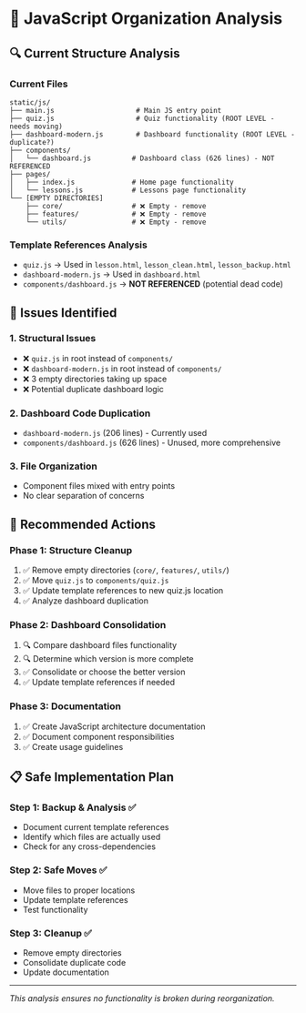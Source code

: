 # 📁 JavaScript Organization Analysis

## 🔍 **Current Structure Analysis**

### **Current Files**
```
static/js/
├── main.js                    # Main JS entry point
├── quiz.js                    # Quiz functionality (ROOT LEVEL - needs moving)
├── dashboard-modern.js        # Dashboard functionality (ROOT LEVEL - duplicate?)
├── components/
│   └── dashboard.js          # Dashboard class (626 lines) - NOT REFERENCED
├── pages/
│   ├── index.js              # Home page functionality
│   └── lessons.js            # Lessons page functionality
└── [EMPTY DIRECTORIES]
    ├── core/                 # ❌ Empty - remove
    ├── features/             # ❌ Empty - remove  
    └── utils/                # ❌ Empty - remove
```

### **Template References Analysis**
- `quiz.js` → Used in `lesson.html`, `lesson_clean.html`, `lesson_backup.html`
- `dashboard-modern.js` → Used in `dashboard.html`
- `components/dashboard.js` → **NOT REFERENCED** (potential dead code)

## 🎯 **Issues Identified**

### **1. Structural Issues**
- ❌ `quiz.js` in root instead of `components/`
- ❌ `dashboard-modern.js` in root instead of `components/`
- ❌ 3 empty directories taking up space
- ❌ Potential duplicate dashboard logic

### **2. Dashboard Code Duplication**
- `dashboard-modern.js` (206 lines) - Currently used
- `components/dashboard.js` (626 lines) - Unused, more comprehensive

### **3. File Organization**
- Component files mixed with entry points
- No clear separation of concerns

## 🚀 **Recommended Actions**

### **Phase 1: Structure Cleanup**
1. ✅ Remove empty directories (`core/`, `features/`, `utils/`)
2. ✅ Move `quiz.js` to `components/quiz.js`
3. ✅ Update template references to new quiz.js location
4. ✅ Analyze dashboard duplication

### **Phase 2: Dashboard Consolidation**
1. 🔍 Compare dashboard files functionality
2. 🔍 Determine which version is more complete
3. ✅ Consolidate or choose the better version
4. ✅ Update template references if needed

### **Phase 3: Documentation**
1. ✅ Create JavaScript architecture documentation
2. ✅ Document component responsibilities
3. ✅ Create usage guidelines

## 📋 **Safe Implementation Plan**

### **Step 1: Backup & Analysis** ✅
- Document current template references
- Identify which files are actually used
- Check for any cross-dependencies

### **Step 2: Safe Moves** ✅
- Move files to proper locations
- Update template references
- Test functionality

### **Step 3: Cleanup** ✅
- Remove empty directories
- Consolidate duplicate code
- Update documentation

---

*This analysis ensures no functionality is broken during reorganization.*
